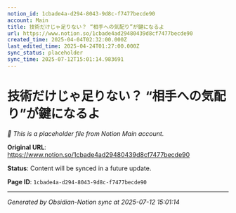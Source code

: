 ```yaml
---
notion_id: 1cbade4a-d294-8043-9d8c-f7477becde90
account: Main
title: 技術だけじゃ足りない？ “相手への気配り”が鍵になるよ
url: https://www.notion.so/1cbade4ad29480439d8cf7477becde90
created_time: 2025-04-04T02:32:00.000Z
last_edited_time: 2025-04-24T01:27:00.000Z
sync_status: placeholder
sync_time: 2025-07-12T15:01:14.983691
---
```


# 技術だけじゃ足りない？ “相手への気配り”が鍵になるよ

*🔄 This is a placeholder file from Notion Main account.*

**Original URL**: https://www.notion.so/1cbade4ad29480439d8cf7477becde90

**Status**: Content will be synced in a future update.

**Page ID**: `1cbade4a-d294-8043-9d8c-f7477becde90`

---

*Generated by Obsidian-Notion sync at 2025-07-12 15:01:14*
